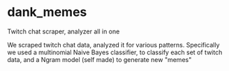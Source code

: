 # dank_memes
Twitch chat scraper, analyzer all in one


We scraped twitch chat data, analyzed it for various patterns.
Specifically we used a multinomial Naive Bayes classifier, to classify each set of twitch data, and a Ngram model (self made) to generate new "memes"
